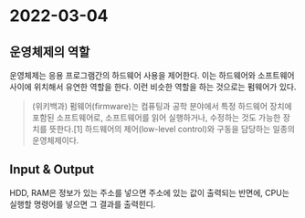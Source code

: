 # 2022-03-04

## 운영체제의 역할

운영체제는 응용 프로그램간의 하드웨어 사용을 제어한다. 이는 하드웨어와 소프트웨어 사이에 위치해서 유연한 역할을 한다.
이런 비슷한 역할을 하는 것으로는 펌웨어가 있다.

> (위키백과) 펌웨어(firmware)는 컴퓨팅과 공학 분야에서 특정 하드웨어 장치에 포함된 소프트웨어로, 소프트웨어를 읽어 실행하거나, 수정하는 것도 가능한 장치를 뜻한다.[1] 하드웨어의 제어(low-level control)와 구동을 담당하는 일종의 운영체제이다.

## Input & Output

HDD, RAM은 정보가 있는 주소를 넣으면 주소에 있는 값이 출력되는 반면에, CPU는 실행할 명령어를 넣으면 그 결과를 출력힌디.
